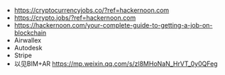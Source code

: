 - https://cryptocurrencyjobs.co/?ref=hackernoon.com
- https://crypto.jobs/?ref=hackernoon.com
- https://hackernoon.com/your-complete-guide-to-getting-a-job-on-blockchain
- Airwallex
- Autodesk
- Stripe
- 以见BIM+AR https://mp.weixin.qq.com/s/zl8MHoNaN_HrVT_0y0QFeg
